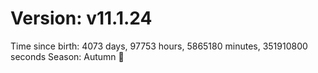 # Version: v11.1.24
Time since birth: 4073 days, 97753 hours, 5865180 minutes, 351910800 seconds
Season: Autumn 🍁
